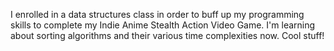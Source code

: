 I enrolled in a data structures class in order to buff up my programming skills to complete my Indie Anime Stealth Action Video Game. I'm learning about sorting algorithms and their various time complexities now. Cool stuff!